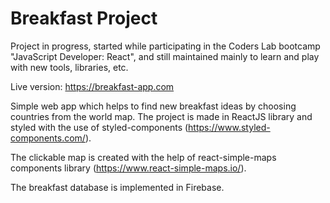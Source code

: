 # Breakfast Project
Project in progress, started while participating in the Coders Lab bootcamp "JavaScript Developer: React", and still maintained mainly to learn and play with new tools, libraries, etc.

Live version: https://breakfast-app.com

Simple web app which helps to find new breakfast ideas by choosing countries from the world map. 
The project is made in ReactJS library and styled with the use of styled-components (https://www.styled-components.com/).

The clickable map is created with the help of react-simple-maps components library (https://www.react-simple-maps.io/). 

The breakfast database is implemented in Firebase.


